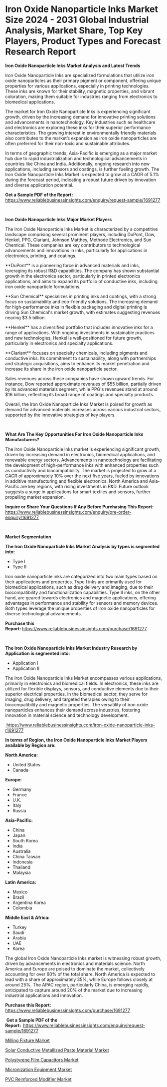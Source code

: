 <p><h1>Iron Oxide Nanoparticle Inks Market Size 2024 - 2031 Global Industrial Analysis, Market Share, Top Key Players, Product Types and Forecast Research Report</h1></p><p><strong>Iron Oxide Nanoparticle Inks Market Analysis and Latest Trends</strong></p>
<p><p>Iron Oxide Nanoparticle Inks are specialized formulations that utilize iron oxide nanoparticles as their primary pigment or component, offering unique properties for various applications, especially in printing technologies. These inks are known for their stability, magnetic properties, and vibrant coloration, making them suitable for industries ranging from electronics to biomedical applications.</p><p>The market for Iron Oxide Nanoparticle Inks is experiencing significant growth, driven by the increasing demand for innovative printing solutions and advancements in nanotechnology. Key industries such as healthcare and electronics are exploring these inks for their superior performance characteristics. The growing interest in environmentally friendly materials also contributes to the market’s expansion as iron oxide nanoparticles are often preferred for their non-toxic and sustainable attributes.</p><p>In terms of geographic trends, Asia-Pacific is emerging as a major market hub due to rapid industrialization and technological advancements in countries like China and India. Additionally, ongoing research into new applications, including sensors and coatings, is further fueling growth. The Iron Oxide Nanoparticle Inks Market is expected to grow at a CAGR of 5.1% during the forecast period, indicating a robust future driven by innovation and diverse application potential.</p></p>
<p><strong>Get a Sample PDF of the Report:&nbsp;</strong> <a href="https://www.reliablebusinessinsights.com/enquiry/request-sample/1691277?utm_campaign=1138&utm_medium=2&utm_source=Github&utm_content=ia&utm_term=19102024&utm_id=iron-oxide-nanoparticle-inks">https://www.reliablebusinessinsights.com/enquiry/request-sample/1691277</a></p>
<p>&nbsp;</p>
<p><strong>Iron Oxide Nanoparticle Inks Major Market Players</strong></p>
<p><p>The Iron Oxide Nanoparticle Inks Market is characterized by a competitive landscape comprising several prominent players, including DuPont, Dow, Henkel, PPG, Clariant, Johnson Matthey, Methode Electronics, and Sun Chemical. These companies are key contributors to technological advancements and innovations in inks, particularly for applications in electronics, printing, and coatings.</p><p>**DuPont** is a pioneering force in advanced materials and inks, leveraging its robust R&D capabilities. The company has shown substantial growth in the electronics sector, particularly in printed electronics applications, and aims to expand its portfolio of conductive inks, including iron oxide nanoparticle formulations. </p><p>**Sun Chemical** specializes in printing inks and coatings, with a strong focus on sustainability and eco-friendly solutions. The increasing demand for high-performance inks in flexible packaging and digital printing is driving Sun Chemical's market growth, with estimates suggesting revenues nearing $3.5 billion.</p><p>**Henkel** has a diversified portfolio that includes innovative inks for a range of applications. With ongoing investments in sustainable practices and new technologies, Henkel is well-positioned for future growth, particularly in electronics and specialty applications.</p><p>**Clariant** focuses on specialty chemicals, including pigments and conductive inks. Its commitment to sustainability, along with partnerships and strategic acquisitions, aims to enhance its market penetration and increase its share in the iron oxide nanoparticle sector.</p><p>Sales revenues across these companies have shown upward trends. For instance, Dow reported approximate revenues of $55 billion, partially driven by its advanced materials segment, while PPG's revenues stand at around $16 billion, reflecting its broad range of coatings and specialty products.</p><p>Overall, the Iron Oxide Nanoparticle Inks Market is poised for growth as demand for advanced materials increases across various industrial sectors, supported by the innovative strategies of key players.</p></p>
<p>&nbsp;</p>
<p><strong>What Are The Key Opportunities For Iron Oxide Nanoparticle Inks Manufacturers?</strong></p>
<p><p>The Iron Oxide Nanoparticle Inks market is experiencing significant growth, driven by increasing demand in electronics, biomedical applications, and renewable energy sectors. Advancements in nanotechnology are facilitating the development of high-performance inks with enhanced properties such as conductivity and biocompatibility. The market is projected to grow at a CAGR of approximately 10% over the next five years, fueled by innovations in additive manufacturing and flexible electronics. North America and Asia-Pacific are key regions, with rising investments in R&D. Future outlook suggests a surge in applications for smart textiles and sensors, further propelling market expansion.</p></p>
<p><strong>Inquire or Share Your Questions If Any Before Purchasing This Report:</strong> <a href="https://www.reliablebusinessinsights.com/enquiry/pre-order-enquiry/1691277?utm_campaign=1138&utm_medium=2&utm_source=Github&utm_content=ia&utm_term=19102024&utm_id=iron-oxide-nanoparticle-inks">https://www.reliablebusinessinsights.com/enquiry/pre-order-enquiry/1691277</a></p>
<p>&nbsp;</p>
<p><strong>Market Segmentation</strong></p>
<p><strong>The Iron Oxide Nanoparticle Inks Market Analysis by types is segmented into:</strong></p>
<p><ul><li>Type I</li><li>Type II</li></ul></p>
<p><p>Iron oxide nanoparticle inks are categorized into two main types based on their applications and properties. Type I inks are primarily used for biomedical applications, such as drug delivery and imaging, due to their biocompatibility and functionalization capabilities. Type II inks, on the other hand, are geared towards electronics and magnetic applications, offering advantages in performance and stability for sensors and memory devices. Both types leverage the unique properties of iron oxide nanoparticles for diverse technological advancements.</p></p>
<p><strong>Purchase this Report:&nbsp;</strong><a href="https://www.reliablebusinessinsights.com/purchase/1691277?utm_campaign=1138&utm_medium=2&utm_source=Github&utm_content=ia&utm_term=19102024&utm_id=iron-oxide-nanoparticle-inks">https://www.reliablebusinessinsights.com/purchase/1691277</a></p>
<p>&nbsp;</p>
<p><strong>The Iron Oxide Nanoparticle Inks Market Industry Research by Application is segmented into:</strong></p>
<p><ul><li>Application I</li><li>Application II</li></ul></p>
<p><p>The Iron Oxide Nanoparticle Inks Market encompasses various applications, primarily in electronics and biomedical fields. In electronics, these inks are utilized for flexible displays, sensors, and conductive elements due to their superior electrical properties. In the biomedical sector, they serve for imaging, drug delivery, and targeted therapies owing to their biocompatibility and magnetic properties. The versatility of iron oxide nanoparticles enhances their demand across industries, fostering innovation in material science and technology development.</p></p>
<p><a href="https://www.reliablebusinessinsights.com/iron-oxide-nanoparticle-inks-r1691277?utm_campaign=1138&utm_medium=2&utm_source=Github&utm_content=ia&utm_term=19102024&utm_id=iron-oxide-nanoparticle-inks">&nbsp;https://www.reliablebusinessinsights.com/iron-oxide-nanoparticle-inks-r1691277</a></p>
<p><strong>In terms of Region, the Iron Oxide Nanoparticle Inks Market Players available by Region are:</strong></p>
<p>
    <p> <strong> North America: </strong>
        <ul>
            <li>United States</li>
            <li>Canada</li>
        </ul>
        </p> 
    <p> <strong> Europe: </strong>
        <ul>
            <li>Germany</li>
            <li>France</li>
            <li>U.K.</li>
            <li>Italy</li>
            <li>Russia</li>
        </ul>
        </p> 
    <p> <strong> Asia-Pacific: </strong>
        <ul>
            <li>China</li>
            <li>Japan</li>
            <li>South Korea</li>
            <li>India</li>
            <li>Australia</li>
            <li>China Taiwan</li>
            <li>Indonesia</li>
            <li>Thailand</li>
            <li>Malaysia</li>
        </ul>
        </p> 
    <p> <strong> Latin America: </strong>
        <ul>
            <li>Mexico</li>
            <li>Brazil</li>
            <li>Argentina Korea</li>
            <li>Colombia</li>
        </ul>
        </p> 
    <p> <strong> Middle East & Africa: </strong>
        <ul>
            <li>Turkey</li>
            <li>Saudi</li>
            <li>Arabia</li>
            <li>UAE</li>
            <li>Korea</li>
        </ul>
    </p>
    </p>
<p><p>The global Iron Oxide Nanoparticle Inks market is witnessing robust growth, driven by advancements in electronics and materials science. North America and Europe are poised to dominate the market, collectively accounting for over 60% of the total share. North America is expected to lead with a share of approximately 35%, while Europe follows closely at around 25%. The APAC region, particularly China, is emerging rapidly, anticipated to capture around 20% of the market due to increasing industrial applications and innovation.</p></p>
<p><strong>Purchase this Report: </strong><a href="https://www.reliablebusinessinsights.com/purchase/1691277?utm_campaign=1138&utm_medium=2&utm_source=Github&utm_content=ia&utm_term=19102024&utm_id=iron-oxide-nanoparticle-inks">https://www.reliablebusinessinsights.com/purchase/1691277</a></p>
<p>&nbsp;<strong>Get a Sample PDF of the Report:&nbsp;&nbsp;</strong><a href="https://www.reliablebusinessinsights.com/enquiry/request-sample/1691277?utm_campaign=1138&utm_medium=2&utm_source=Github&utm_content=ia&utm_term=19102024&utm_id=iron-oxide-nanoparticle-inks">https://www.reliablebusinessinsights.com/enquiry/request-sample/1691277</a></p>
<p><strong></strong></p>
<p><p><a href="https://issuu.com/reportprime-2/docs/milling-fixture-market-size-2030.pp_9cd00b55d438bf?utm_campaign=1138&utm_medium=2&utm_source=Github&utm_content=ia&utm_term=19102024&utm_id=iron-oxide-nanoparticle-inks">Milling Fixture Market</a></p><p><a href="https://github.com/khloet8sawender/Market-Research-Report-List-1/blob/main/solar-conductive-metallized-paste-material-market.md?utm_campaign=1138&utm_medium=2&utm_source=Github&utm_content=ia&utm_term=19102024&utm_id=iron-oxide-nanoparticle-inks">Solar Conductive Metallized Paste Material Market</a></p><p><a href="https://www.linkedin.com/pulse/polystyrene-film-capacitors-value-chain-analysis-from-raw-qc30f?utm_campaign=1138&utm_medium=2&utm_source=Github&utm_content=ia&utm_term=19102024&utm_id=iron-oxide-nanoparticle-inks">Polystyrene Film Capacitors Market</a></p><p><a href="https://issuu.com/reportprime-2/docs/micronization-equipment-market-size_edd426039153e1?utm_campaign=1138&utm_medium=2&utm_source=Github&utm_content=ia&utm_term=19102024&utm_id=iron-oxide-nanoparticle-inks">Micronization Equipment Market</a></p><p><a href="https://github.com/mynearvphamillwd7/Market-Research-Report-List-1/blob/main/pvc-reinforced-modifier-market.md?utm_campaign=1138&utm_medium=2&utm_source=Github&utm_content=ia&utm_term=19102024&utm_id=iron-oxide-nanoparticle-inks">PVC Reinforced Modifier Market</a></p></p>